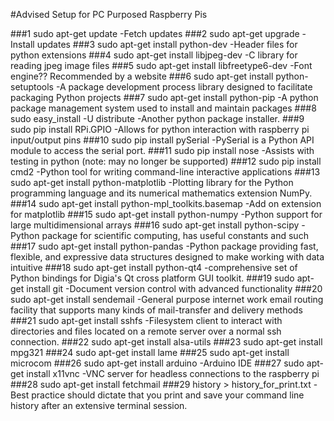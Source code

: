 #Advised Setup for PC Purposed Raspberry Pis

###1  sudo apt-get update
 -Fetch updates
###2  sudo apt-get upgrade
  -Install updates
###3  sudo apt-get install python-dev
  -Header files for python extensions
###4  sudo apt-get install libjpeg-dev
  -C library for reading jpeg image files
###5  sudo apt-get install libfreetype6-dev
  -Font engine?? Recommended by a website
###6  sudo apt-get install python-setuptools
  -A package development process library designed to facilitate packaging Python projects
###7  sudo apt-get install python-pip
  -A python package management system used to install and maintain packages
###8  sudo easy_install -U distribute
  -Another python package installer.
###9  sudo pip install RPi.GPIO
  -Allows for python interaction with raspberry pi input/output pins
###10  sudo pip install pySerial
  -PySerial is a Python API module to access the serial port.
###11  sudo pip install nose
  -Assists with testing in python (note: may no longer be supported)
###12  sudo pip install cmd2
  -Python tool for writing command-line interactive applications
###13  sudo apt-get install python-matplotlib
  -Plotting library for the Python programming language and its numerical mathematics extension NumPy.
###14  sudo apt-get install python-mpl_toolkits.basemap
  -Add on extension for matplotlib
###15  sudo apt-get install python-numpy
  -Python support for large multidimensional arrays
###16  sudo apt-get install python-scipy
  -Python package for scientific computing, has useful constants and such
###17  sudo apt-get install python-pandas
  -Python package providing fast, flexible, and expressive data structures designed to make working with data intuitive
###18  sudo apt-get install python-qt4
  -comprehensive set of Python bindings for Digia's Qt cross platform GUI toolkit.
###19  sudo apt-get install git
  -Document version control with advanced functionality
###20  sudo apt-get install sendemail
  -General purpose internet work email routing facility that supports many kinds of mail-transfer and delivery methods
###21  sudo apt-get install sshfs
  -Filesystem client to interact with directories and files located on a remote server over a normal ssh connection.
###22  sudo apt-get install alsa-utils
###23  sudo apt-get install mpg321
###24  sudo apt-get install lame
###25  sudo apt-get install microcom
###26  sudo apt-get install arduino
  -Arduino IDE
###27  sudo apt-get install x11vnc
  -VNC server for headless connections to the raspberry pi
###28  sudo apt-get install fetchmail
###29  history > history_for_print.txt
  -Best practice should dictate that you print and save your command line history after an extensive terminal session.
